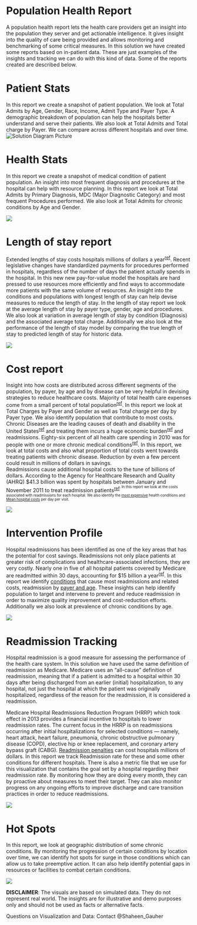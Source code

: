# Population Health Report 

A population health report lets the health care providers get an insight into the population they server and get actionable intelligence. It gives insight into the quality of care being provided and allows monitoring and benchmarking of some critical measures. In this solution we have created some reports based on in-patient data. These are just examples of the insights and tracking we can do with this kind of data. Some of the reports created are described below.  


# **Patient Stats**
 
In this report we create a snapshot of patient population. We look at Total Admits by Age, Gender, Race, Income, Admit Type and Payer Type. A demographic breakdown of population can help the hospitals better understand and serve their patients. We also look at Total Admits and Total charge by Payer. We can compare across different hospitals and over time.
![Solution Diagram Picture](https://github.com/Azure/cortana-intelligence-population-health-management/blob/master/ManualDeploymentGuide/media/pbi_PatientStats.PNG?raw=true)


# **Health Stats**

In this report we create a snapshot of medical condition of patient population. An insight into most frequent diagnosis and procedures at the hospital can help with resource planning. In this report we look at Total Admits by Primary Diagnosis, MDC (Major Diagnostic Category) and most frequent Procedures performed. We also look at Total Admits for chronic conditions by Age and Gender.

![](https://github.com/Azure/cortana-intelligence-population-health-management/blob/master/ManualDeploymentGuide/media/pbi_HealthStats.PNG?raw=true)

# **Length of stay report**
Extended lengths of stay costs hospitals millions of dollars a year<sup>[ref](https://www.hcup-us.ahrq.gov/reports/statbriefs/sb180-Hospitalizations-United-States-2012.pdf)</sup>. Recent legislative changes have standardized payments for procedures performed in hospitals, regardless of the number of days the patient actually spends in the hospital. In this new new pay-for-value model the hospitals are hard pressed to use resources more efficiently and find ways to accommodate more patients with the same volume of resources. An insight into the conditions and populations with longest length of stay can help devise measures to reduce the length of stay.
In the length of stay report we look at the average length of stay by payer type, gender, age and procedures. We also look at variation in average length of stay by condition (Diagnosis) and the associated average total charge. Additionally we also look at the performance of the length of stay model by comparing the true length of stay to predicted length of stay for historic data.


![](https://github.com/Azure/cortana-intelligence-population-health-management/blob/master/ManualDeploymentGuide/media/pbi_LengthofStayReport.PNG?raw=true)

# **Cost report**

Insight into how costs are distributed across different segments of the population, by payer, by age and by disease can be very helpful in devising strategies to reduce healthcare costs. Majority of total health care expenses come from a small percent of total population<sup>[ref](https://archive.ahrq.gov/research/findings/factsheets/costs/expriach/)</sup>. In this report we look at Total Charges by Payer and Gender as well as Total charge per day by Payer type. We also identify population that contribute to most costs.  
Chronic Diseases are the leading causes of death and disability in the United States<sup>[ref](https://www.cdc.gov/chronicdisease/overview/)</sup> and treating them incurs a huge economic burden<sup>[ref](http://www.milkeninstitute.org/publications/view/321)</sup> and readmissions. Eighty-six percent of all health care spending in 2010 was for people with one or more chronic medical conditions<sup>[ref](https://www.ahrq.gov/sites/default/files/wysiwyg/professionals/prevention-chronic-care/decision/mcc/mccchartbook.pdf)</sup>. In this report, we look at total costs and also what proportion of total costs went towards treating patients with chronic disease. Reduction by even a few percent could result in millions of dollars in savings.  
Readmissions cause additional hospital costs to the tune of billions of dollars. According to the Agency for Healthcare Research and Quality (AHRQ) $41.3 billion was spent by hospitals between January and November 2011 to treat readmission patients<sup>[ref](http://www.fiercehealthcare.com/finance/readmissions-lead-to-41-3b-additional-hospital-costs)<sup>. In this report we look at the costs associated with readmissions for each hospital. We also identify the [most expensive](https://www.hcup-us.ahrq.gov/reports/statbriefs/sb204-Most-Expensive-Hospital-Conditions.jsp) health conditions and [Mean hospital costs](https://www.hcup-us.ahrq.gov/reports/statbriefs/sb181-Hospital-Costs-United-States-2012.pdf) per day per visit.


![](https://github.com/Azure/cortana-intelligence-population-health-management/blob/master/ManualDeploymentGuide/media/pbi_CostReport.PNG?raw=true)

# **Intervention Profile**

Hospital readmissions has been identified as one of the key areas that has the potential for cost savings. Readmissions not only place patients at greater risk of complications and healthcare-associated infections, they are very costly. Nearly one in five of all hospital patients covered by Medicare are readmitted within 30 days, accounting for $15 billion a year<sup>[ref](https://www.ahrq.gov/news/blog/ahrqviews/112015.html)</sup>. In this report we identify [conditions](https://www.hcup-us.ahrq.gov/reports/statbriefs/sb172-Conditions-Readmissions-Payer.pdf) that cause most readmissions and related costs, readmission by [payer and age](https://www.hcup-us.ahrq.gov/reports/statbriefs/sb199-Readmissions-Payer-Age.pdf). These insights can help identify population to target and intervene to prevent and reduce readmission in order to maximize quality improvement and cost-reduction efforts. Additionally we also look at prevalence of chronic conditions by age.


![](https://github.com/Azure/cortana-intelligence-population-health-management/blob/master/ManualDeploymentGuide/media/pbi_InterventionProfile.PNG?raw=true)

# **Readmission Tracking**
Hospital readmission is a good measure for assessing the performance of the health care system. In this solution we have used the same definition of readmission as Medicare. Medicare uses an “all-cause” definition of readmission, meaning that if a patient is admitted to a hospital within 30 days after being discharged from an earlier (initial) hospitalization, to any hospital, not just the hospital at which the patient was originally hospitalized, regardless of the reason for the readmission, it is considered a readmission.
 
Medicare Hospital Readmissions Reduction Program (HRRP) which took effect in 2013 provides a financial incentive to hospitals to lower readmission rates. The current focus in the HRRP is on readmissions occurring after initial hospitalizations for selected conditions — namely, heart attack, heart failure, pneumonia, chronic obstructive pulmonary disease (COPD), elective hip or knee replacement, and coronary artery bypass graft (CABG). [Readmission penalties](http://khn.org/news/more-than-half-of-hospitals-to-be-penalized-for-excess-readmissions/) can cost hospitals millions of dollars. In this report we track Readmission rate for these and some other conditions for different hospitals. There is also a metric file that we use for this visualization that contains the goal set by a hospital regarding their readmission rate. By monitoring how they are doing every month, they can by proactive about measures to meet their target. They can also monitor progress on any ongoing efforts to improve discharge and care transition practices in order to reduce readmissions.


![](https://github.com/Azure/cortana-intelligence-population-health-management/blob/master/ManualDeploymentGuide/media/pbi_ReadmissionTracking.PNG?raw=true)


# **Hot Spots**

In this report, we look at geographic distribution of some chronic conditions. By monitoring the progression of certain conditions by location over time, we can identify hot spots for surge in those conditions which can allow us to take preemptive action. It can also help identify potential gaps in resources or facilities to combat certain conditions. 

![](https://github.com/Azure/cortana-intelligence-population-health-management/blob/master/ManualDeploymentGuide/media/pbi_HotSpots.PNG?raw=true)

**DISCLAIMER**: The visuals are based on simulated data. They do not represent real world. The insights are for illustrative and demo purposes only and should not be used as facts or alternative facts.

Questions on Visualization and Data: Contact @Shaheen_Gauher
